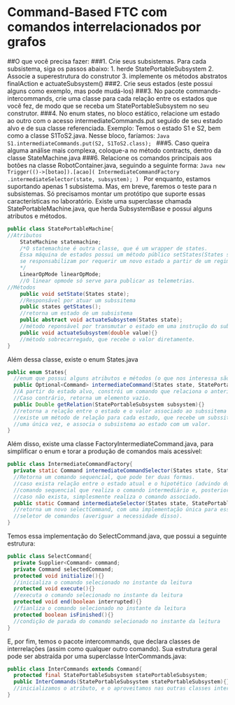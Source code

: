 # Command-Based FTC com comandos interrelacionados por grafos
 ##O que você precisa fazer:
 ###1. Crie seus subsistemas.
    Para cada subsistema, siga os passos abaixo:
    1. herde StatePortableSubsystem
    2. Associe a superestrutura do construtor
    3. implemente os métodos abstratos finalAction e actuateSubsystem()
 ###2. Crie seus estados 
     (este possui alguns como exemplo, mas pode mudá-los)
 ###3. No pacote commands-intercommands,
     crie uma classe para cada relação entre os estados que você fez,
    de modo que se receba um StatePortableSubsystem no seu construtor.
 ###4. No enum states,
     no bloco estático, relacione um estado ao outro com o acesso
    intermediateCommands.put seguido de seu estado alvo e de sua classe referenciada.
    Exemplo: Temos o estado S1 e S2, bem como a classe S1ToS2.java. Nesse bloco, faríamos:
    ```Java
    S1.intermediateCommands.put(S2, S1ToS2.class);
    ```
 ###5. Caso queira alguma análise mais complexa,
     coloque-a no método contracts, dentro da classe StateMachine.java
 ###6. Relacione os comandos principais
     aos botões na classe RobotContainer.java, seguindo a seguinte forma:
    ```Java
    new Trigger(()->[botao]).[acao](
      IntermediateCommandFactory
          .intermediateSelector(state, subsystem);
    )
    ```
Por enquanto, estamos suportando apenas 1 subsistema. Mas, em breve, faremos o teste para n subsistemas.
Só precisamos montar um protótipo que suporte essas características no laboratório.
Existe uma superclasse chamada StatePortableMachine.java, que herda SubsystemBase e possui alguns atributos e métodos.

```Java
public class StatePortableMachine{
//Atributos
    StateMachine statemachine;
    /*O statemachine é outra classe, que é um wrapper de states.
    Essa máquina de estados possui um método público setStates(States state), que 
    se responsabilizam por requerir um novo estado a partir de um regimento de contratos (privado)
    */
    LinearOpMode linearOpMode;
    //O linear opmode só serve para publicar as telemetrias.
//Métodos
    public void setState(States state);
    //Responsável por atuar um subssitema
    public states getStates();
    //retorna um estado de um subsistema
    public abstract void actuateSubsystem(States state);
    //método reponsável por transmutar o estado em uma instrução do subsistema
    public void actuateSubsystem(double value){}
    //método sobrecarregado, que recebe o valor diretamente.
}
```
Além dessa classe, existe o enum States.java
```Java
public enum States{
  //enum que possui alguns atributos e métodos (o que nos interessa são somente os métodos).
  public Optional<Command> intermediateCommand(States state, StatePortableSubsystem subsystem){}
  //A partir do estado alvo, constrói um comando que relaciona o anterior ao subsequente.
  //Caso contrário, retorna um elemento vazio.
  public Double getRelation(StatePortableSubsystem subsystem){}
  //retorna a relação entre o estado e o valor associado ao subssitema do parâmetro
  //existe um método de relação para cada estado, que recebe um subssitema. Esse método é usado
  //uma única vez, e associa o subsistema ao estado com um valor.
}
```
Além disso, existe uma classe FactoryIntermediateCommand.java, para simplificar o enum e torar a produção
de comandos mais acessível:
```Java
public class IntermediateCommandFactory{
  private static Command intermediateCommandSelector(States state, StatePortableSubsystem subsystem){}
  //Retorna um comando sequencial, que pode ter duas formas.
  //caso exista relação entre o estado atual e o hipotético (advindo do parâmetro), retorna um 
  //comando sequencial que realiza o comando intermediário e, posteriormente, o comando associado ao estado.
  //caso não exista, simplesmente realiza o comando associado.
  public static Command intermediateSelector(States state, StatePortableSubsystem subsystem){}
  //retorna um novo selectCommand, com uma implementação única para esse projeto, que possui como supplier esse
  //seletor de comandos (averiguar a necessidade disso).
}
```
Temos essa implementação do SelectCommand.java, que possui a seguinte estrutura:
```Java
public class SelectCommand{
  private Supplier<Command> command;
  private Command selectedCommand;
  protected void initialize(){}
  //inicializa o comando selecionado no instante da leitura
  protected void execute(){}
  //executa o comando selecionado no instante da leitura
  protected void end(boolean interrupted){}
  //fianliza o comando selecionado no instante da leitura
  protected boolean isFinished(){}
  //condição de parada do comando selecionado no instante da leitura
}
```
E, por fim, temos o pacote intercommands, que declara classes de interrelações (assim como qualquer outro comando).
Sua estrutura geral pode ser abstraída por uma superclasse InterCommands.java:
```Java
public class InterCommands extends Command{
  protected final StatePortableSubsystem statePortableSubsystem;
  public InterCommands(StatePortableSubsystem statePortableSubsystem){}
  //inicializamos o atributo, e o aproveitamos nas outras classes intermediárias.
}
```
